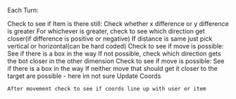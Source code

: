 Each Turn:

Check to see if Item is there still:
Check whether x difference or y difference is greater
For whichever is greater, check to see which direction get closer(if difference is positive or negative)
If distance is same just pick vertical or horizontal(can be hard coded)
Check to see if move is possible:
See if there is a box in the way
If not possible, check which direction gets the bot closer in the other dimension
Check to see if move is possible:
See if there is a box in the way
If neither move that should get it closer to the target are possible - here im not sure
Update Coords

    After movement check to see if coords line up with user or item
